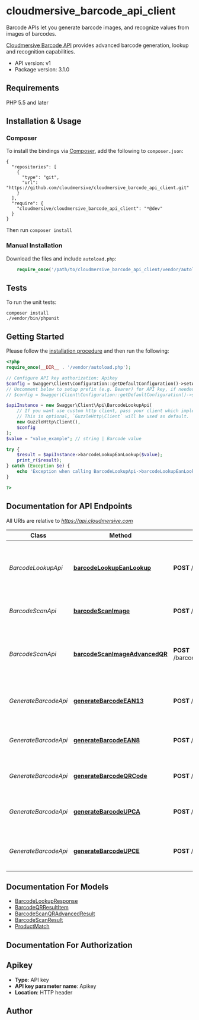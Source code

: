 # cloudmersive_barcode_api_client
Barcode APIs let you generate barcode images, and recognize values from images of barcodes.

[Cloudmersive Barcode API](https://www.cloudmersive.com/barcode-api) provides advanced barcode generation, lookup and recognition capabilities.

- API version: v1
- Package version: 3.1.0


## Requirements

PHP 5.5 and later

## Installation & Usage
### Composer

To install the bindings via [Composer](http://getcomposer.org/), add the following to `composer.json`:

```
{
  "repositories": [
    {
      "type": "git",
      "url": "https://github.com/cloudmersive/cloudmersive_barcode_api_client.git"
    }
  ],
  "require": {
    "cloudmersive/cloudmersive_barcode_api_client": "*@dev"
  }
}
```

Then run `composer install`

### Manual Installation

Download the files and include `autoload.php`:

```php
    require_once('/path/to/cloudmersive_barcode_api_client/vendor/autoload.php');
```

## Tests

To run the unit tests:

```
composer install
./vendor/bin/phpunit
```

## Getting Started

Please follow the [installation procedure](#installation--usage) and then run the following:

```php
<?php
require_once(__DIR__ . '/vendor/autoload.php');

// Configure API key authorization: Apikey
$config = Swagger\Client\Configuration::getDefaultConfiguration()->setApiKey('Apikey', 'YOUR_API_KEY');
// Uncomment below to setup prefix (e.g. Bearer) for API key, if needed
// $config = Swagger\Client\Configuration::getDefaultConfiguration()->setApiKeyPrefix('Apikey', 'Bearer');

$apiInstance = new Swagger\Client\Api\BarcodeLookupApi(
    // If you want use custom http client, pass your client which implements `GuzzleHttp\ClientInterface`.
    // This is optional, `GuzzleHttp\Client` will be used as default.
    new GuzzleHttp\Client(),
    $config
);
$value = "value_example"; // string | Barcode value

try {
    $result = $apiInstance->barcodeLookupEanLookup($value);
    print_r($result);
} catch (Exception $e) {
    echo 'Exception when calling BarcodeLookupApi->barcodeLookupEanLookup: ', $e->getMessage(), PHP_EOL;
}

?>
```

## Documentation for API Endpoints

All URIs are relative to *https://api.cloudmersive.com*

Class | Method | HTTP request | Description
------------ | ------------- | ------------- | -------------
*BarcodeLookupApi* | [**barcodeLookupEanLookup**](docs/Api/BarcodeLookupApi.md#barcodelookupeanlookup) | **POST** /barcode/lookup/ean | Lookup EAN barcode value, return product data
*BarcodeScanApi* | [**barcodeScanImage**](docs/Api/BarcodeScanApi.md#barcodescanimage) | **POST** /barcode/scan/image | Scan and recognize an image of a barcode
*BarcodeScanApi* | [**barcodeScanImageAdvancedQR**](docs/Api/BarcodeScanApi.md#barcodescanimageadvancedqr) | **POST** /barcode/scan/image/advanced/qr | Advanced AI scan and recognition of an image of one or more QR barcodes
*GenerateBarcodeApi* | [**generateBarcodeEAN13**](docs/Api/GenerateBarcodeApi.md#generatebarcodeean13) | **POST** /barcode/generate/ean-13 | Generate a EAN-13 code barcode as PNG file
*GenerateBarcodeApi* | [**generateBarcodeEAN8**](docs/Api/GenerateBarcodeApi.md#generatebarcodeean8) | **POST** /barcode/generate/ean-8 | Generate a EAN-8 code barcode as PNG file
*GenerateBarcodeApi* | [**generateBarcodeQRCode**](docs/Api/GenerateBarcodeApi.md#generatebarcodeqrcode) | **POST** /barcode/generate/qrcode | Generate a QR code barcode as PNG file
*GenerateBarcodeApi* | [**generateBarcodeUPCA**](docs/Api/GenerateBarcodeApi.md#generatebarcodeupca) | **POST** /barcode/generate/upc-a | Generate a UPC-A code barcode as PNG file
*GenerateBarcodeApi* | [**generateBarcodeUPCE**](docs/Api/GenerateBarcodeApi.md#generatebarcodeupce) | **POST** /barcode/generate/upc-e | Generate a UPC-E code barcode as PNG file


## Documentation For Models

 - [BarcodeLookupResponse](docs/Model/BarcodeLookupResponse.md)
 - [BarcodeQRResultItem](docs/Model/BarcodeQRResultItem.md)
 - [BarcodeScanQRAdvancedResult](docs/Model/BarcodeScanQRAdvancedResult.md)
 - [BarcodeScanResult](docs/Model/BarcodeScanResult.md)
 - [ProductMatch](docs/Model/ProductMatch.md)


## Documentation For Authorization


## Apikey

- **Type**: API key
- **API key parameter name**: Apikey
- **Location**: HTTP header


## Author




